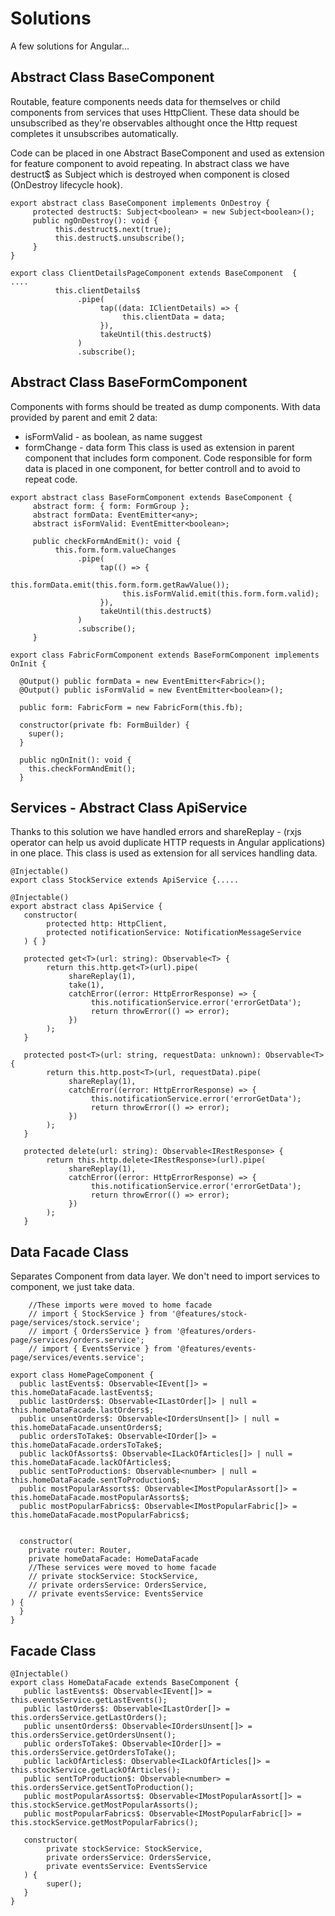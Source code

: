 # Solutions

A few solutions for Angular...

## Abstract Class BaseComponent

Routable, feature components needs data for themselves or child components from services that uses HttpClient. 
These data should be unsubscribed as they're observables althought once the Http request completes it unsubscribes automatically.

Code can be placed in one Abstract BaseComponent and used as extension for feature component 
to avoid repeating. In abstract class we have destruct$ as Subject which is destroyed when component is closed (OnDestroy lifecycle hook).
```
export abstract class BaseComponent implements OnDestroy {
     protected destruct$: Subject<boolean> = new Subject<boolean>();
     public ngOnDestroy(): void {
          this.destruct$.next(true);
          this.destruct$.unsubscribe();
     }
}

export class ClientDetailsPageComponent extends BaseComponent  {
....
          this.clientDetails$
               .pipe(
                    tap((data: IClientDetails) => {
                         this.clientData = data;
                    }),
                    takeUntil(this.destruct$)
               )
               .subscribe();
```
			   
## Abstract Class BaseFormComponent

Components with forms should be treated as dump components. With data provided by parent and emit 2 data:
 - isFormValid - as boolean, as name suggest
 - formChange - data form
This class is used as extension in parent component that includes form component.
Code responsible for form data is placed in one component, for better controll and to avoid to repeat code. 
```
export abstract class BaseFormComponent extends BaseComponent {
     abstract form: { form: FormGroup };
     abstract formData: EventEmitter<any>;
     abstract isFormValid: EventEmitter<boolean>;
     
     public checkFormAndEmit(): void {
          this.form.form.valueChanges
               .pipe(
                    tap(() => {
                         this.formData.emit(this.form.form.getRawValue());
                         this.isFormValid.emit(this.form.form.valid);
                    }),
                    takeUntil(this.destruct$)
               )
               .subscribe();
     }
	 
export class FabricFormComponent extends BaseFormComponent implements OnInit {

  @Output() public formData = new EventEmitter<Fabric>();
  @Output() public isFormValid = new EventEmitter<boolean>();

  public form: FabricForm = new FabricForm(this.fb);

  constructor(private fb: FormBuilder) {
    super();
  }

  public ngOnInit(): void {
    this.checkFormAndEmit();
  }
```
## Services - Abstract Class ApiService
  
  Thanks to this solution we have handled errors and shareReplay - 
  (rxjs operator can help us avoid duplicate HTTP requests in Angular applications)
  in one place. This class is used as extension for all services handling data. 
  ```
  @Injectable()
  export class StockService extends ApiService {.....

  @Injectable()
  export abstract class ApiService {
     constructor(
          protected http: HttpClient,
          protected notificationService: NotificationMessageService
     ) { }

     protected get<T>(url: string): Observable<T> {
          return this.http.get<T>(url).pipe(
               shareReplay(1),
               take(1),
               catchError((error: HttpErrorResponse) => {
                    this.notificationService.error('errorGetData');
                    return throwError(() => error);
               })
          );
     }

     protected post<T>(url: string, requestData: unknown): Observable<T> {
          return this.http.post<T>(url, requestData).pipe(
               shareReplay(1),
               catchError((error: HttpErrorResponse) => {
                    this.notificationService.error('errorGetData');
                    return throwError(() => error);
               })
          );
     }

     protected delete(url: string): Observable<IRestResponse> {
          return this.http.delete<IRestResponse>(url).pipe(
               shareReplay(1),
               catchError((error: HttpErrorResponse) => {
                    this.notificationService.error('errorGetData');
                    return throwError(() => error);
               })
          );
     }
```

 ## Data Facade Class
 Separates Component from data layer.
 We don't need to import services to component, we just take data.
 
```	 
    //These imports were moved to home facade
    // import { StockService } from '@features/stock-page/services/stock.service';
    // import { OrdersService } from '@features/orders-page/services/orders.service';
    // import { EventsService } from '@features/events-page/services/events.service';
 
export class HomePageComponent {
  public lastEvents$: Observable<IEvent[]> = this.homeDataFacade.lastEvents$;
  public lastOrders$: Observable<ILastOrder[]> | null =     this.homeDataFacade.lastOrders$;
  public unsentOrders$: Observable<IOrdersUnsent[]> | null =     this.homeDataFacade.unsentOrders$;
  public ordersToTake$: Observable<IOrder[]> =    this.homeDataFacade.ordersToTake$;
  public lackOfAssorts$: Observable<ILackOfArticles[]> | null =     this.homeDataFacade.lackOfArticles$;
  public sentToProduction$: Observable<number> | null =     this.homeDataFacade.sentToProduction$;
  public mostPopularAssorts$: Observable<IMostPopularAssort[]> =     this.homeDataFacade.mostPopularAssorts$;
  public mostPopularFabrics$: Observable<IMostPopularFabric[]> =     this.homeDataFacade.mostPopularFabrics$;


  constructor(
    private router: Router,
    private homeDataFacade: HomeDataFacade 
    //These services were moved to home facade 
    // private stockService: StockService,
    // private ordersService: OrdersService,
    // private eventsService: EventsService
) {
  }
}
```
  ## Facade Class  
  ```
  @Injectable()
export class HomeDataFacade extends BaseComponent {
     public lastEvents$: Observable<IEvent[]> = this.eventsService.getLastEvents();
     public lastOrders$: Observable<ILastOrder[]> = this.ordersService.getLastOrders();
     public unsentOrders$: Observable<IOrdersUnsent[]> = this.ordersService.getOrdersUnsent();
     public ordersToTake$: Observable<IOrder[]> = this.ordersService.getOrdersToTake();
     public lackOfArticles$: Observable<ILackOfArticles[]> = this.stockService.getLackOfArticles();
     public sentToProduction$: Observable<number> = this.ordersService.getSentToProduction();
     public mostPopularAssorts$: Observable<IMostPopularAssort[]> = this.stockService.getMostPopularAssorts();
     public mostPopularFabrics$: Observable<IMostPopularFabric[]> = this.stockService.getMostPopularFabrics();

     constructor(
          private stockService: StockService,
          private ordersService: OrdersService,
          private eventsService: EventsService
     ) {
          super();
     }
}
```
